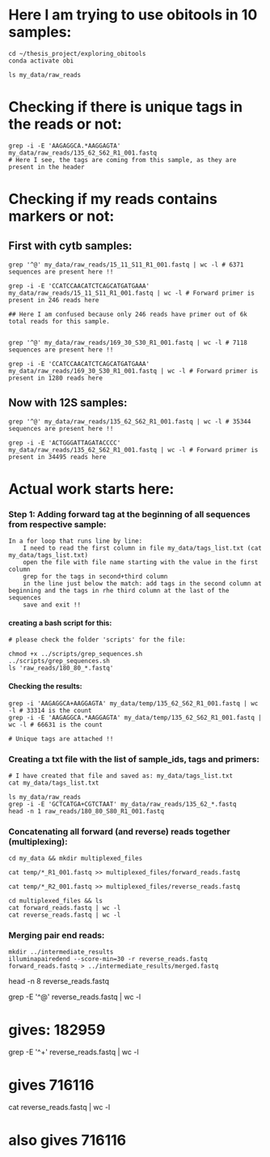 # Here I am trying to use obitools in 10 samples:
    cd ~/thesis_project/exploring_obitools
    conda activate obi

    ls my_data/raw_reads

# Checking if there is unique tags in the reads or not:

    grep -i -E 'AAGAGGCA.*AAGGAGTA' my_data/raw_reads/135_62_S62_R1_001.fastq
    # Here I see, the tags are coming from this sample, as they are present in the header

# Checking if my reads contains markers or not:

## First with cytb samples:
    
    grep '^@' my_data/raw_reads/15_11_S11_R1_001.fastq | wc -l # 6371 sequences are present here !!

    grep -i -E 'CCATCCAACATCTCAGCATGATGAAA' my_data/raw_reads/15_11_S11_R1_001.fastq | wc -l # Forward primer is present in 246 reads here
    
    ## Here I am confused because only 246 reads have primer out of 6k total reads for this sample.

    
    grep '^@' my_data/raw_reads/169_30_S30_R1_001.fastq | wc -l # 7118 sequences are present here !!
    
    grep -i -E 'CCATCCAACATCTCAGCATGATGAAA' my_data/raw_reads/169_30_S30_R1_001.fastq | wc -l # Forward primer is present in 1280 reads here


## Now with 12S samples:

    grep '^@' my_data/raw_reads/135_62_S62_R1_001.fastq | wc -l # 35344 sequences are present here !!    

    grep -i -E 'ACTGGGATTAGATACCCC' my_data/raw_reads/135_62_S62_R1_001.fastq | wc -l # Forward primer is present in 34495 reads here


# Actual work starts here:

### Step 1: Adding forward tag at the beginning of all sequences from respective sample:

    In a for loop that runs line by line:
        I need to read the first column in file my_data/tags_list.txt (cat my_data/tags_list.txt)
        open the file with file name starting with the value in the first column
        grep for the tags in second+third column
        in the line just below the match: add tags in the second column at beginning and the tags in rhe third column at the last of the sequences
        save and exit !!

    
#### creating a bash script for this:

    # please check the folder 'scripts' for the file:

    chmod +x ../scripts/grep_sequences.sh
    ../scripts/grep_sequences.sh
    ls 'raw_reads/180_80_*.fastq'

#### Checking the results:

    grep -i 'AAGAGGCA+AAGGAGTA' my_data/temp/135_62_S62_R1_001.fastq | wc -l # 33314 is the count
    grep -i -E 'AAGAGGCA.*AAGGAGTA' my_data/temp/135_62_S62_R1_001.fastq | wc -l # 66631 is the count

    # Unique tags are attached !!



### Creating a txt file with the list of sample_ids, tags and primers:

    # I have created that file and saved as: my_data/tags_list.txt
    cat my_data/tags_list.txt
    
    ls my_data/raw_reads
    grep -i -E 'GCTCATGA+CGTCTAAT' my_data/raw_reads/135_62_*.fastq
    head -n 1 raw_reads/180_80_S80_R1_001.fastq

### Concatenating all forward (and reverse) reads together (multiplexing):

    cd my_data && mkdir multiplexed_files

    cat temp/*_R1_001.fastq >> multiplexed_files/forward_reads.fastq

    cat temp/*_R2_001.fastq >> multiplexed_files/reverse_reads.fastq

    cd multiplexed_files && ls
    cat forward_reads.fastq | wc -l
    cat reverse_reads.fastq | wc -l

### Merging pair end reads:

    mkdir ../intermediate_results
    illuminapairedend --score-min=30 -r reverse_reads.fastq forward_reads.fastq > ../intermediate_results/merged.fastq

head -n 8 reverse_reads.fastq

grep -E '^@' reverse_reads.fastq | wc -l
# gives: 182959

grep -E '^+' reverse_reads.fastq | wc -l
# gives 716116

cat reverse_reads.fastq | wc -l
# also gives 716116